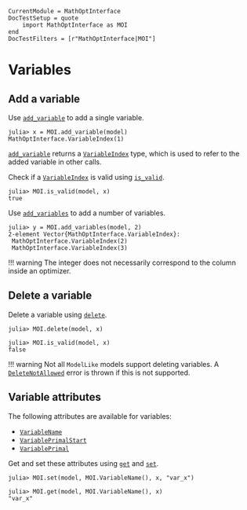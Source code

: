 ```@meta
CurrentModule = MathOptInterface
DocTestSetup = quote
    import MathOptInterface as MOI
end
DocTestFilters = [r"MathOptInterface|MOI"]
```

# Variables

## Add a variable

Use [`add_variable`](@ref) to add a single variable.

```jldoctest variables; setup=:(model = MOI.Utilities.Model{Float64}(); )
julia> x = MOI.add_variable(model)
MathOptInterface.VariableIndex(1)
```
[`add_variable`](@ref) returns a [`VariableIndex`](@ref) type, which is used to
refer to the added variable in other calls.

Check if a [`VariableIndex`](@ref) is valid using [`is_valid`](@ref).
```jldoctest variables
julia> MOI.is_valid(model, x)
true
```

Use [`add_variables`](@ref) to add a number of variables.
```jldoctest variables
julia> y = MOI.add_variables(model, 2)
2-element Vector{MathOptInterface.VariableIndex}:
 MathOptInterface.VariableIndex(2)
 MathOptInterface.VariableIndex(3)
```

!!! warning
    The integer does not necessarily correspond to the column inside an
    optimizer.

## Delete a variable

Delete a variable using [`delete`](@ref).

```jldoctest variables
julia> MOI.delete(model, x)

julia> MOI.is_valid(model, x)
false
```

!!! warning
    Not all `ModelLike` models support deleting variables. A
    [`DeleteNotAllowed`](@ref) error is thrown if this is not supported.

## Variable attributes

The following attributes are available for variables:

* [`VariableName`](@ref)
* [`VariablePrimalStart`](@ref)
* [`VariablePrimal`](@ref)

Get and set these attributes using [`get`](@ref) and [`set`](@ref).

```jldoctest variables
julia> MOI.set(model, MOI.VariableName(), x, "var_x")

julia> MOI.get(model, MOI.VariableName(), x)
"var_x"
```
